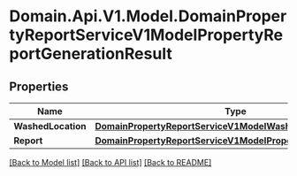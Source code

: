 # Domain.Api.V1.Model.DomainPropertyReportServiceV1ModelPropertyReportGenerationResult
## Properties

Name | Type | Description | Notes
------------ | ------------- | ------------- | -------------
**WashedLocation** | [**DomainPropertyReportServiceV1ModelWashedLocation**](DomainPropertyReportServiceV1ModelWashedLocation.md) |  | [optional] 
**Report** | [**DomainPropertyReportServiceV1ModelPropertyReportContainer**](DomainPropertyReportServiceV1ModelPropertyReportContainer.md) |  | [optional] 

[[Back to Model list]](../README.md#documentation-for-models) [[Back to API list]](../README.md#documentation-for-api-endpoints) [[Back to README]](../README.md)

